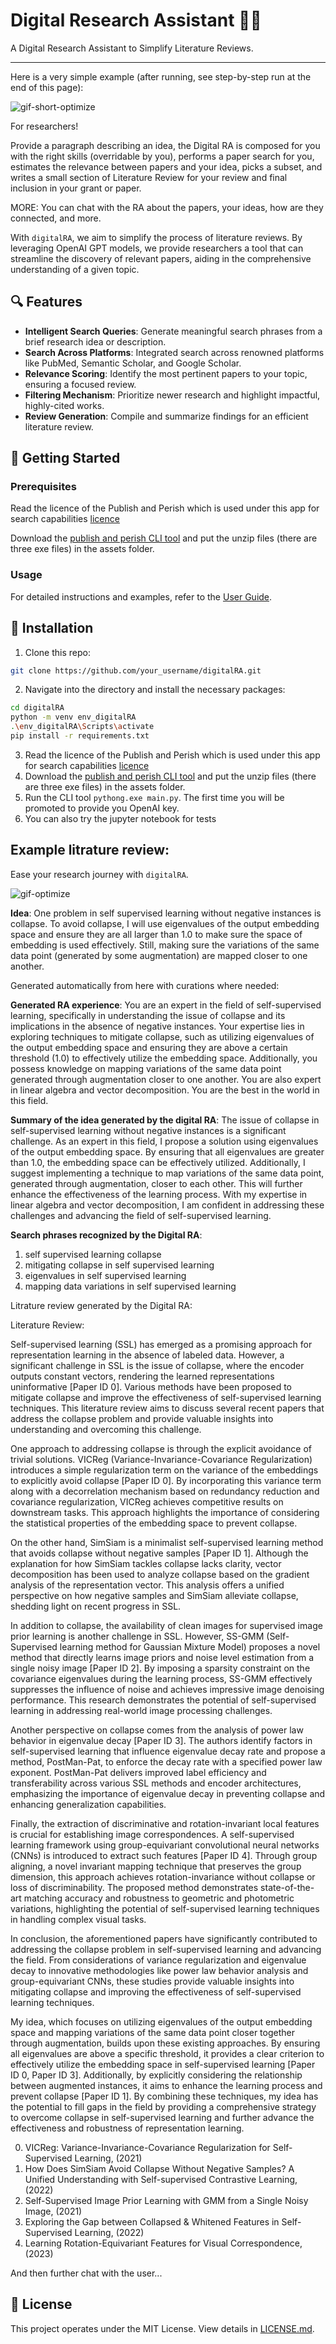# Digital Research Assistant 📖✨
A Digital Research Assistant to Simplify Literature Reviews.

---
Here is a very simple example (after running, see step-by-step run at the end of this page):

![gif-short-optimize](https://github.com/rezabonyadi/digitalRA/assets/25924343/b82b4bf5-bedc-46db-b3dd-a00ad00ba30e)


For researchers!

Provide a paragraph describing an idea, the Digital RA is composed for you with the right skills (overridable by you), performs a paper search for you, estimates the relevance between papers and your idea, picks a subset, and writes a small section of Literature Review for your review and final inclusion in your grant or paper.

MORE: You can chat with the RA about the papers, your ideas, how are they connected, and more.

With `digitalRA`, we aim to simplify the process of literature reviews. By leveraging OpenAI GPT models, we provide researchers a tool that can streamline the discovery of relevant papers, aiding in the comprehensive understanding of a given topic.

## 🔍 Features

- **Intelligent Search Queries**: Generate meaningful search phrases from a brief research idea or description.
- **Search Across Platforms**: Integrated search across renowned platforms like PubMed, Semantic Scholar, and Google Scholar.
- **Relevance Scoring**: Identify the most pertinent papers to your topic, ensuring a focused review.
- **Filtering Mechanism**: Prioritize newer research and highlight impactful, highly-cited works.
- **Review Generation**: Compile and summarize findings for an efficient literature review.

## 🚀 Getting Started

### Prerequisites

Read the licence of the Publish and Perish which is used under this app for search capabilities [licence](https://harzing.com/resources/publish-or-perish/end-user-license-agreement)

Download the [publish and perish CLI tool](https://harzing.com/resources/publish-or-perish/command-line) and put the unzip files (there are three exe files) in the assets folder.

### Usage

For detailed instructions and examples, refer to the [User Guide](./docs/user_guide.md).

## 🚀 Installation

1. Clone this repo:
```bash
git clone https://github.com/your_username/digitalRA.git
```
2. Navigate into the directory and install the necessary packages:
```bash
cd digitalRA
python -m venv env_digitalRA
.\env_digitalRA\Scripts\activate
pip install -r requirements.txt
```
3. Read the licence of the Publish and Perish which is used under this app for search capabilities [licence](https://harzing.com/resources/publish-or-perish/end-user-license-agreement)
4. Download the [publish and perish CLI tool](https://harzing.com/resources/publish-or-perish/command-line) and put the unzip files (there are three exe files) in the assets folder.
5. Run the CLI tool ```pythong.exe main.py```. The first time you will be promoted to provide you OpenAI key.
6. You can also try the jupyter notebook for tests

## Example litrature review:
Ease your research journey with `digitalRA`.

![gif-optimize](https://github.com/rezabonyadi/digitalRA/assets/25924343/a4b43418-0bea-4c9f-a154-520334bbe761)

**Idea**: One problem in self supervised learning without negative instances is collapse. To avoid collapse, I will use eigenvalues of the output embedding space and ensure they are all larger than 1.0 to make sure the space of embedding is used effectively. Still, making sure the variations of the same data point (generated by some augmentation) are mapped closer to one another.

Generated automatically from here with curations where needed:

**Generated RA experience**: You are an expert in the field of self-supervised learning, specifically in understanding the issue of collapse and its implications in the absence of negative instances. Your expertise lies in exploring techniques to mitigate collapse, such as utilizing eigenvalues of the output embedding space and ensuring they are above a certain threshold (1.0) to effectively utilize the embedding space. Additionally, you possess knowledge on mapping variations of the same data point generated through augmentation closer to one another. You are also expert in linear algebra and vector decomposition. You are the best in the world in this field.

**Summary of the idea generated by the digital RA**: The issue of collapse in self-supervised learning without negative instances is a significant challenge. As an expert in this field, I propose a solution using eigenvalues of the output embedding space. By ensuring that all eigenvalues are greater than 1.0, the embedding space can be effectively utilized. Additionally, I suggest implementing a technique to map variations of the same data point, generated through augmentation, closer to each other. This will further enhance the effectiveness of the learning process. With my expertise in linear algebra and vector decomposition, I am confident in addressing these challenges and advancing the field of self-supervised learning.

**Search phrases recognized by the Digital RA**: 

1. self supervised learning collapse
2. mitigating collapse in self supervised learning
3. eigenvalues in self supervised learning
4. mapping data variations in self supervised learning

Litrature review generated by the Digital RA:

Literature Review:

Self-supervised learning (SSL) has emerged as a promising approach for representation learning in the absence of labeled data. However, a significant challenge in SSL is the issue of collapse, where the encoder outputs constant vectors, rendering the learned representations uninformative [Paper ID 0]. Various methods have been proposed to mitigate collapse and improve the effectiveness of self-supervised learning techniques. This literature review aims to discuss several recent papers that address the collapse problem and provide valuable insights into understanding and overcoming this challenge.

One approach to addressing collapse is through the explicit avoidance of trivial solutions. VICReg (Variance-Invariance-Covariance Regularization) introduces a simple regularization term on the variance of the embeddings to explicitly avoid collapse [Paper ID 0]. By incorporating this variance term along with a decorrelation mechanism based on redundancy reduction and covariance regularization, VICReg achieves competitive results on downstream tasks. This approach highlights the importance of considering the statistical properties of the embedding space to prevent collapse.

On the other hand, SimSiam is a minimalist self-supervised learning method that avoids collapse without negative samples [Paper ID 1]. Although the explanation for how SimSiam tackles collapse lacks clarity, vector decomposition has been used to analyze collapse based on the gradient analysis of the representation vector. This analysis offers a unified perspective on how negative samples and SimSiam alleviate collapse, shedding light on recent progress in SSL.

In addition to collapse, the availability of clean images for supervised image prior learning is another challenge in SSL. However, SS-GMM (Self-Supervised learning method for Gaussian Mixture Model) proposes a novel method that directly learns image priors and noise level estimation from a single noisy image [Paper ID 2]. By imposing a sparsity constraint on the covariance eigenvalues during the learning process, SS-GMM effectively suppresses the influence of noise and achieves impressive image denoising performance. This research demonstrates the potential of self-supervised learning in addressing real-world image processing challenges.

Another perspective on collapse comes from the analysis of power law behavior in eigenvalue decay [Paper ID 3]. The authors identify factors in self-supervised learning that influence eigenvalue decay rate and propose a method, PostMan-Pat, to enforce the decay rate with a specified power law exponent. PostMan-Pat delivers improved label efficiency and transferability across various SSL methods and encoder architectures, emphasizing the importance of eigenvalue decay in preventing collapse and enhancing generalization capabilities.

Finally, the extraction of discriminative and rotation-invariant local features is crucial for establishing image correspondences. A self-supervised learning framework using group-equivariant convolutional neural networks (CNNs) is introduced to extract such features [Paper ID 4]. Through group aligning, a novel invariant mapping technique that preserves the group dimension, this approach achieves rotation-invariance without collapse or loss of discriminability. The proposed method demonstrates state-of-the-art matching accuracy and robustness to geometric and photometric variations, highlighting the potential of self-supervised learning techniques in handling complex visual tasks.

In conclusion, the aforementioned papers have significantly contributed to addressing the collapse problem in self-supervised learning and advancing the field. From considerations of variance regularization and eigenvalue decay to innovative methodologies like power law behavior analysis and group-equivariant CNNs, these studies provide valuable insights into mitigating collapse and improving the effectiveness of self-supervised learning techniques.

My idea, which focuses on utilizing eigenvalues of the output embedding space and mapping variations of the same data point closer together through augmentation, builds upon these existing approaches. By ensuring all eigenvalues are above a specific threshold, it provides a clear criterion to effectively utilize the embedding space in self-supervised learning [Paper ID 0, Paper ID 3]. Additionally, by explicitly considering the relationship between augmented instances, it aims to enhance the learning process and prevent collapse [Paper ID 1]. By combining these techniques, my idea has the potential to fill gaps in the field by providing a comprehensive strategy to overcome collapse in self-supervised learning and further advance the effectiveness and robustness of representation learning.

0. VICReg: Variance-Invariance-Covariance Regularization for Self-Supervised Learning, (2021)
1. How Does SimSiam Avoid Collapse Without Negative Samples? A Unified Understanding with Self-supervised Contrastive Learning, (2022)
2. Self-Supervised Image Prior Learning with GMM from a Single Noisy Image, (2021)
3. Exploring the Gap between Collapsed & Whitened Features in Self-Supervised Learning, (2022)
4. Learning Rotation-Equivariant Features for Visual Correspondence, (2023)

And then further chat with the user...

## 📜 License

This project operates under the MIT License. View details in [LICENSE.md](./LICENSE.md).

